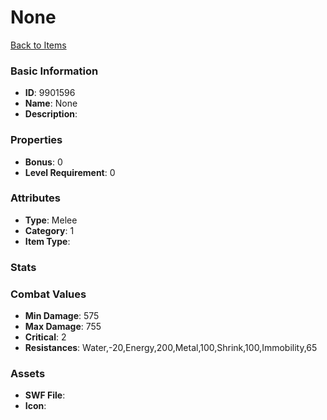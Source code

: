 # None



[Back to Items](../items.md)

### Basic Information

- **ID**: 9901596
- **Name**: None
- **Description**: 

### Properties

- **Bonus**: 0
- **Level Requirement**: 0

### Attributes

- **Type**: Melee
- **Category**: 1
- **Item Type**: 

### Stats


### Combat Values

- **Min Damage**: 575
- **Max Damage**: 755
- **Critical**: 2
- **Resistances**: Water,-20,Energy,200,Metal,100,Shrink,100,Immobility,65

### Assets

- **SWF File**: 
- **Icon**: 

